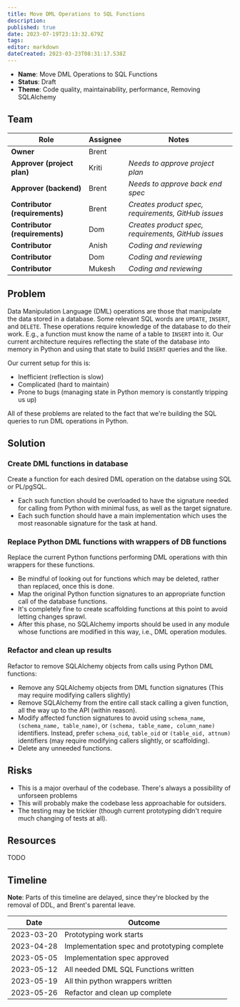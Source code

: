 ```yaml
---
title: Move DML Operations to SQL Functions
description: 
published: true
date: 2023-07-19T23:13:32.679Z
tags: 
editor: markdown
dateCreated: 2023-03-23T08:31:17.538Z
---
```


- **Name**: Move DML Operations to SQL Functions
- **Status**: Draft
- **Theme**: Code quality, maintainability, performance, Removing SQLAlchemy

## Team

| Role                           | Assignee | Notes                                               |
|--------------------------------|----------|-----------------------------------------------------|
| **Owner**                      | Brent    |                                                     |
| **Approver (project plan)**    | Kriti    | *Needs to approve project plan*                     |
| **Approver (backend)**         | Brent    | *Needs to approve back end spec*                    |
| **Contributor (requirements)** | Brent    | *Creates product spec, requirements, GitHub issues* |
| **Contributor (requirements)** | Dom      | *Creates product spec, requirements, GitHub issues* |
| **Contributor**                | Anish    | *Coding and reviewing*                              |
| **Contributor**                | Dom      | *Coding and reviewing*                              |
| **Contributor**                | Mukesh   | *Coding and reviewing*                              |

## Problem

Data Manipulation Language (DML) operations are those that manipulate the data stored in a database. Some relevant SQL words are `UPDATE`, `INSERT`, and `DELETE`. These operations require knowledge of the database to do their work. E.g., a function must know the name of a table to `INSERT` into it. Our current architecture requires reflecting the state of the database into memory in Python and using that state to build `INSERT` queries and the like.

Our current setup for this is:
- Inefficient (reflection is slow)
- Complicated (hard to maintain)
- Prone to bugs (managing state in Python memory is constantly tripping us up)

All of these problems are related to the fact that we're building the SQL queries to run DML operations in Python.

## Solution

### Create DML functions in database
Create a function for each desired DML operation on the databse using SQL or PL/pgSQL.
- Each such function should be overloaded to have the signature needed for calling from Python with minimal fuss, as well as the target signature.
- Each such function should have a main implementation which uses the most reasonable signature for the task at hand.

### Replace Python DML functions with wrappers of DB functions
Replace the current Python functions performing DML operations with thin wrappers for these functions.
- Be mindful of looking out for functions which may be deleted, rather than replaced, once this is done.
- Map the original Python function signatures to an appropriate function call of the database functions.
- It's completely fine to create scaffolding functions at this point to avoid letting changes sprawl.
- After this phase, no SQLAlchemy imports should be used in any module whose functions are modified in this way, i.e., DML operation modules.

### Refactor and clean up results
Refactor to remove SQLAlchemy objects from calls using Python DML functions:
- Remove any SQLAlchemy objects from DML function signatures (This may require modifying callers slightly)
- Remove SQLAlchemy from the entire call stack calling a given function, all the way up to the API (within reason).
- Modify affected function signatures to avoid using `schema_name`, `(schema_name, table_name)`, or `(schema, table_name, column_name)` identifiers. Instead, prefer `schema_oid`, `table_oid` or `(table_oid, attnum)` identifiers (may require modifying callers slightly, or scaffolding).
- Delete any unneeded functions.

## Risks

- This is a major overhaul of the codebase. There's always a possibility of unforseen problems
- This will probably make the codebase less approachable for outsiders.
- The testing may be trickier (though current prototyping didn't require much changing of tests at all).

## Resources

TODO

## Timeline

**Note**: Parts of this timeline are delayed, since they're blocked by the removal of DDL, and Brent's parental leave.

| Date       | Outcome                                      |
|------------|----------------------------------------------|
| 2023-03-20 | Prototyping work starts                      |
| 2023-04-28 | Implementation spec and prototyping complete |
| 2023-05-05 | Implementation spec approved                 |
| 2023-05-12 | All needed DML SQL Functions written         |
| 2023-05-19 | All thin python wrappers written             |
| 2023-05-26 | Refactor and clean up complete               |
